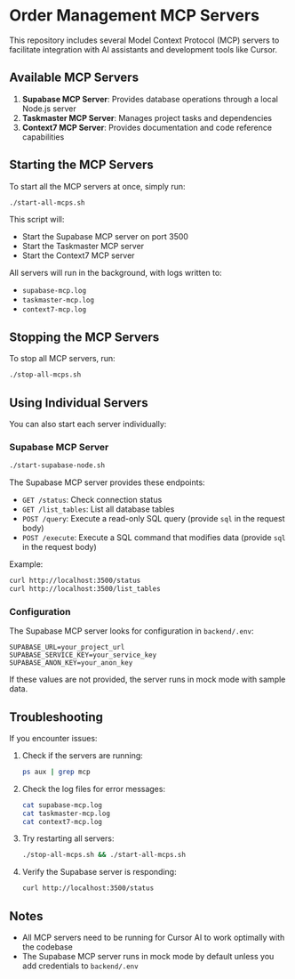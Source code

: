 # Order Management MCP Servers

This repository includes several Model Context Protocol (MCP) servers to facilitate integration with AI assistants and development tools like Cursor.

## Available MCP Servers

1. **Supabase MCP Server**: Provides database operations through a local Node.js server
2. **Taskmaster MCP Server**: Manages project tasks and dependencies
3. **Context7 MCP Server**: Provides documentation and code reference capabilities

## Starting the MCP Servers

To start all the MCP servers at once, simply run:

```bash
./start-all-mcps.sh
```

This script will:
- Start the Supabase MCP server on port 3500
- Start the Taskmaster MCP server
- Start the Context7 MCP server

All servers will run in the background, with logs written to:
- `supabase-mcp.log`
- `taskmaster-mcp.log`
- `context7-mcp.log`

## Stopping the MCP Servers

To stop all MCP servers, run:

```bash
./stop-all-mcps.sh
```

## Using Individual Servers

You can also start each server individually:

### Supabase MCP Server

```bash
./start-supabase-node.sh
```

The Supabase MCP server provides these endpoints:
- `GET /status`: Check connection status
- `GET /list_tables`: List all database tables 
- `POST /query`: Execute a read-only SQL query (provide `sql` in the request body)
- `POST /execute`: Execute a SQL command that modifies data (provide `sql` in the request body)

Example:
```bash
curl http://localhost:3500/status
curl http://localhost:3500/list_tables
```

### Configuration

The Supabase MCP server looks for configuration in `backend/.env`:

```
SUPABASE_URL=your_project_url
SUPABASE_SERVICE_KEY=your_service_key
SUPABASE_ANON_KEY=your_anon_key
```

If these values are not provided, the server runs in mock mode with sample data.

## Troubleshooting

If you encounter issues:

1. Check if the servers are running:
   ```bash
   ps aux | grep mcp
   ```

2. Check the log files for error messages:
   ```bash
   cat supabase-mcp.log
   cat taskmaster-mcp.log
   cat context7-mcp.log
   ```

3. Try restarting all servers:
   ```bash
   ./stop-all-mcps.sh && ./start-all-mcps.sh
   ```

4. Verify the Supabase server is responding:
   ```bash
   curl http://localhost:3500/status
   ```

## Notes

- All MCP servers need to be running for Cursor AI to work optimally with the codebase
- The Supabase MCP server runs in mock mode by default unless you add credentials to `backend/.env` 